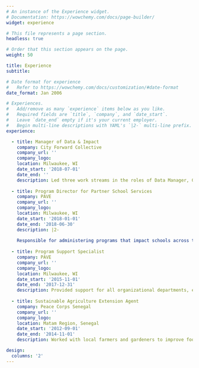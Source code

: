 ```yaml
---
# An instance of the Experience widget.
# Documentation: https://wowchemy.com/docs/page-builder/
widget: experience

# This file represents a page section.
headless: true

# Order that this section appears on the page.
weight: 50

title: Experience
subtitle:

# Date format for experience
#   Refer to https://wowchemy.com/docs/customization/#date-format
date_format: Jan 2006

# Experiences.
#   Add/remove as many `experience` items below as you like.
#   Required fields are `title`, `company`, and `date_start`.
#   Leave `date_end` empty if it's your current employer.
#   Begin multi-line descriptions with YAML's `|2-` multi-line prefix.
experience:

  - title: Manager of Data & Impact
    company: City Forward Collective
    company_url: ''
    company_logo: 
    location: Milwaukee, WI
    date_start: '2018-07-01'
    date_end: ''
    description: Led three work streams in the roles of Data Manager, Grantmaking Manager, and Salesforce Administrator. 
        
  - title: Program Director for Partner School Services
    company: PAVE
    company_url: ''
    company_logo: 
    location: Milwaukee, WI
    date_start: '2018-01-01'
    date_end: '2018-06-30'
    description: |2- 
    
    Responsible for administering programs that impact schools across the PAVE network through three primary roles: Grantmaking Manager, Project Manager for the Pro Bono Partners, and School Liaison. 
  
  - title: Program Support Specialist
    company: PAVE
    company_url: ''
    company_logo: 
    location: Milwaukee, WI
    date_start: '2015-11-01'
    date_end: '2017-12-31'
    description: Provided support for all organizational departments, especially strategic planning services, fundraising activities, and data analysis.
    
  - title: Sustainable Agriculture Extension Agent
    company: Peace Corps Senegal
    company_url: ''
    company_logo: 
    location: Matam Region, Senegal
    date_start: '2012-09-01'
    date_end: '2014-11-01'
    description: Worked with local farmers and gardeners to improve food security in the area through use of improved seed varieties and techniques.

design:
  columns: '2'
---
```


